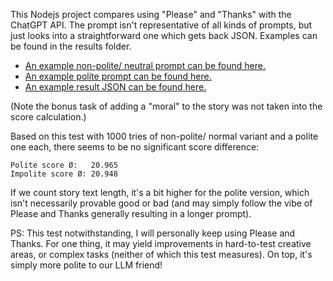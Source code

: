This Nodejs project compares using "Please" and "Thanks" with the ChatGPT API. The prompt isn't representative of all kinds of prompts, but just looks into a straightforward one which gets back JSON. Examples can be found in the results folder.

- [An example non-polite/ neutral prompt can be found here.](https://github.com/JPhilipp/politeness-test/blob/main/results/impolite/1-prompt.txt)
- [An example polite prompt can be found here.](https://github.com/JPhilipp/politeness-test/blob/main/results/polite/1-prompt.txt)
- [An example result JSON can be found here.](https://github.com/JPhilipp/politeness-test/blob/main/results/polite/1-result.json)

(Note the bonus task of adding a "moral" to the story was not taken into the score calculation.)

Based on this test with 1000 tries of non-polite/ normal variant and a polite one each, there seems to be no significant score difference:

    Polite score Ø:   20.965
    Impolite score Ø: 20.948

If we count story text length, it's a bit higher for the polite version, which isn't necessarily provable good or bad (and may simply follow the vibe of Please and Thanks generally resulting in a longer prompt).

PS: This test notwithstanding, I will personally keep using Please and Thanks. For one thing, it may yield improvements in hard-to-test creative areas, or complex tasks (neither of which this test measures). On top, it's simply more polite to our LLM friend!
